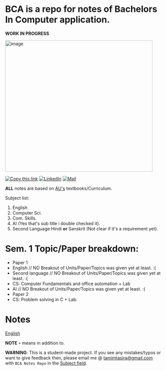 
 # BCA is a repo for notes of Bachelors In Computer application.

**WORK IN PROGRESS**

<img width="474" height="423" alt="image" src="https://github.com/user-attachments/assets/2af14b81-b3ec-4239-af20-5377d759b0c1" />


[![Copy this link](https://img.shields.io/badge/Copy__Link-brightgreen?style=for-the-badge&logo=link&logoColor=white)](https://tinyurl.com/Notes-BCA) 
[![LinkedIn](https://img.shields.io/badge/LinkedIn__Profile-0A66C2?style=for-the-badge&logo=linkedin&logoColor=white)](https://www.linkedin.com/in/TamimTasira/) 
[![Mail](https://img.shields.io/badge/Mail__Me-red?style=for-the-badge&logo=gmail&logoColor=white)](mailto:user@mail.com)


**ALL** notes are based on [AU's](https://www.andhrauniversity.edu.in/) textbooks/Curriculum.

Subject list:
1. English
2. Computer Sci.
3. Com. Skills.
4. AI (Yes that's sub title i double checked it).
5. Second Language Hindi **or** Sanskrit (Not clear if it's a requirement yet).
# Sem. 1 Topic/Paper breakdown:
- Paper 1
 - English // NO Breakout of Units/Paper/Topics was given yet at least. :( 
 - Second language // NO Breakout of Units/Paper/Topics was given yet at least. :( 
 - CS: Computer Fundamentals and office automation + Lab
 - AI // NO Breakout of Units/Paper/Topics was given yet at least. :(
- Paper 2
 - CS: Problem solving in C + Lab.

# Notes
[English](docs/English)

**NOTE** ```+``` means in addition to.

**WARNING**: This is a student-made project. If you see any mistakes/typos or want to give feedback then, please email me @ [tamimtasira@gmail.com](mailto:tamimtasira@gmail.com) with ```BCA Notes Repo``` in the [Subject field](https://www.cliently.com/blog/what-is-subject-in-email-with-examplev).   


